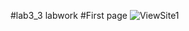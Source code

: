 #lab3_3 labwork
#First page
![ViewSite1](https://user-images.githubusercontent.com/75586686/108630111-680faa80-748d-11eb-8c77-886b3b057236.png)
